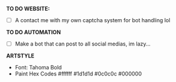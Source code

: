 **TO DO WEBSITE:**
- [ ] A contact me with my own captcha system for bot handling lol

**TO DO AUTOMATION**
- [ ] Make a bot that can post to all social medias, im lazy...

**ARTSTYLE**
- Font: Tahoma Bold
- Paint Hex Codes
    #ffffff
    #1d1d1d
    #0c0c0c
    #000000